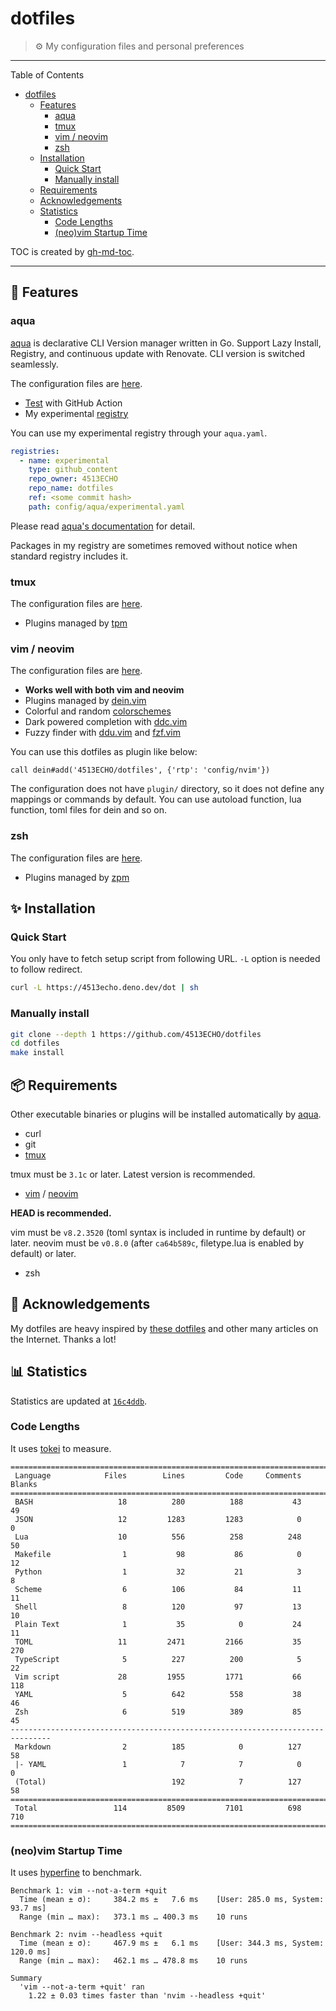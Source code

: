 # dotfiles

> ⚙ My configuration files and personal preferences

---

Table of Contents

<!--ts-->
* [dotfiles](#dotfiles)
   * [Features](#-features)
      * [aqua](#aqua)
      * [tmux](#tmux)
      * [vim / neovim](#vim--neovim)
      * [zsh](#zsh)
   * [Installation](#-installation)
      * [Quick Start](#quick-start)
      * [Manually install](#manually-install)
   * [Requirements](#-requirements)
   * [Acknowledgements](#-acknowledgements)
   * [Statistics](#-statistics)
      * [Code Lengths](#code-lengths)
      * [(neo)vim Startup Time](#neovim-startup-time)
<!--te-->

TOC is created by [gh-md-toc](https://github.com/ekalinin/github-markdown-toc).

---

## 🎨 Features

### aqua

[aqua](https://aquaproj.github.io) is declarative CLI Version manager written in
Go. Support Lazy Install, Registry, and continuous update with Renovate. CLI
version is switched seamlessly.

The configuration files are [here](./config/aqua).

- [Test](./.github/workflows/aqua.yaml) with GitHub Action
- My experimental [registry](./config/aqua/experimental.yaml)

You can use my experimental registry through your `aqua.yaml`.

```yaml
registries:
  - name: experimental
    type: github_content
    repo_owner: 4513ECHO
    repo_name: dotfiles
    ref: <some commit hash>
    path: config/aqua/experimental.yaml
```

Please read
[aqua's documentation](https://aquaproj.github.io/docs/reference/config/#github_content-registry)
for detail.

Packages in my registry are sometimes removed without notice when standard
registry includes it.

### tmux

The configuration files are [here](./config/tmux).

- Plugins managed by [tpm](https://github.com/tmux-plugins/tpm)

### vim / neovim

The configuration files are [here](./config/nvim).

- **Works well with both vim and neovim**
- Plugins managed by [dein.vim](https://github.com/Shougo/dein.vim)
- Colorful and random [colorschemes](./config/nvim/dein/colorscheme.toml)
- Dark powered completion with [ddc.vim](https://github.com/Shougo/ddc.vim)
- Fuzzy finder with [ddu.vim](https://github.com/Shougo/ddu.vim) and
  [fzf.vim](https://github.com/junegunn/fzf.vim)

You can use this dotfiles as plugin like below:

```vim
call dein#add('4513ECHO/dotfiles', {'rtp': 'config/nvim'})
```

The configuration does not have `plugin/` directory, so it does not define any
mappings or commands by default. You can use autoload function, lua function,
toml files for dein and so on.

### zsh

The configuration files are [here](./config/zsh).

- Plugins managed by [zpm](https://github.com/zpm-zsh/zpm)

## ✨ Installation

### Quick Start

You only have to fetch setup script from following URL. `-L` option is needed to
follow redirect.

```sh
curl -L https://4513echo.deno.dev/dot | sh
```

### Manually install

```sh
git clone --depth 1 https://github.com/4513ECHO/dotfiles
cd dotfiles
make install
```

## 📦 Requirements

Other executable binaries or plugins will be installed automatically by
[aqua](#aqua).

- curl
- git
- [tmux](https://github.com/tmux/tmux)

tmux must be `3.1c` or later. Latest version is recommended.

- [vim](https://github.com/vim/vim) / [neovim](https://github.com/neovim/neovim)

**HEAD is recommended.**

vim must be `v8.2.3520` (toml syntax is included in runtime by default) or
later. neovim must be `v0.8.0` (after `ca64b589c`, filetype.lua is enabled by
default) or later.

- zsh

## 💞 Acknowledgements

My dotfiles are heavy inspired by
[these dotfiles](https://github.com/stars/4513ECHO/lists/dotfiles) and other
many articles on the Internet. Thanks a lot!

## 📊 Statistics

Statistics are updated at [`16c4ddb`](https://github.com/4513ECHO/dotfiles/commit/16c4ddb5eaf4dbe966b97cc4059c929f48dd2f9f).

### Code Lengths

It uses [tokei](https://github.com/XAMPPRocky/tokei) to measure.

<!--tokei-start-->
```
===============================================================================
 Language            Files        Lines         Code     Comments       Blanks
===============================================================================
 BASH                   18          280          188           43           49
 JSON                   12         1283         1283            0            0
 Lua                    10          556          258          248           50
 Makefile                1           98           86            0           12
 Python                  1           32           21            3            8
 Scheme                  6          106           84           11           11
 Shell                   8          120           97           13           10
 Plain Text              1           35            0           24           11
 TOML                   11         2471         2166           35          270
 TypeScript              5          227          200            5           22
 Vim script             28         1955         1771           66          118
 YAML                    5          642          558           38           46
 Zsh                     6          519          389           85           45
-------------------------------------------------------------------------------
 Markdown                2          185            0          127           58
 |- YAML                 1            7            7            0            0
 (Total)                            192            7          127           58
===============================================================================
 Total                 114         8509         7101          698          710
===============================================================================
```
<!--tokei-end-->

### (neo)vim Startup Time

It uses [hyperfine](https://github.com/sharkdp/hyperfine) to benchmark.

<!--hyperfine-start-->
```
Benchmark 1: vim --not-a-term +quit
  Time (mean ± σ):     384.2 ms ±   7.6 ms    [User: 285.0 ms, System: 93.7 ms]
  Range (min … max):   373.1 ms … 400.3 ms    10 runs
 
Benchmark 2: nvim --headless +quit
  Time (mean ± σ):     467.9 ms ±   6.1 ms    [User: 344.3 ms, System: 120.0 ms]
  Range (min … max):   462.1 ms … 478.8 ms    10 runs
 
Summary
  'vim --not-a-term +quit' ran
    1.22 ± 0.03 times faster than 'nvim --headless +quit'
```
<!--hyperfine-end-->
